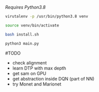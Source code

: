 *Requires Python3.8*
```bash
virutalenv -p /usr/bin/python3.8 venv
```
```bash
source venv/bin/activate
```
```bash
bash install.sh
```
```bash
python3 main.py
```
#TODO
- check alignment
- learn DTP with max depth
- get sam on GPU
- get abstraction inside DQN (part of NN)
- try Monet and Marionet
